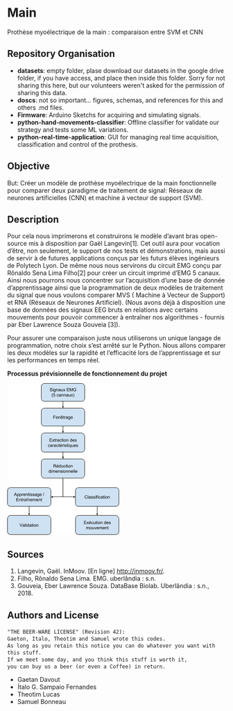# Main
Prothèse myoélectrique de la main : comparaison entre SVM et CNN

## Repository Organisation
* **datasets**: empty folder, plase download our datasets in the google drive folder, if you have access, and place then inside this folder. Sorry for not sharing this here, but our volunteers weren't asked for the permission of sharing this data.
* **doscs**: not so important... figures, schemas, and references for this and others .md files.
* **Firmware**: Arduino Sketchs for acquiring and simulating signals.
* **python-hand-movements-classifier**: Offline classifier for validate our strategy and tests some ML variations.
* **python-real-time-application**: GUI for managing real time acquisition, classification and control of the prothesis.

## Objective
But: Créer un modèle de prothèse myoélectrique de la main fonctionnelle pour comparer deux paradigme de traitement de signal: Réseaux de neurones artificielles (CNN) et machine à vecteur de support (SVM).

## Description
Pour cela nous imprimerons et construirons le modèle d’avant bras open-source mis à disposition par Gaël Langevin[1]. Cet outil aura pour vocation d’être, non seulement, le support de nos tests et démonstrations, mais aussi de servir à de futures applications conçus par les futurs élèves ingénieurs de Polytech Lyon. De même nous nous servirons du circuit EMG conçu par Rônaldo Sena Lima Filho[2] pour créer un circuit imprimé d’EMG 5 canaux. Ainsi nous pourrons nous concentrer sur l’acquisition d’une base de donnée d’apprentissage ainsi que la programmation de deux modèles de traitement du signal que nous voulons comparer MVS ( Machine à Vecteur de Support) et RNA (Réseaux de Neurones Artificiel). (Nous avons déjà à disposition une base de données des signaux EEG bruts en relations avec certains mouvements pour pouvoir commencer à entraîner nos algorithmes - fournis par Eber Lawrence Souza Gouveia [3]).

Pour assurer une comparaison juste nous utiliserons un unique langage de programmation, notre choix s’est arrêté sur le Python. Nous allons comparer les deux modèles sur la rapidité et l’efficacité lors de l’apprentissage et sur les performances en temps réel.

**Processus prévisionnelle de fonctionnement du projet**

![](docs/image3.png)

## Sources
1. Langevin, Gaël. InMoov. [En ligne] http://inmoov.fr/.
2. Filho, Rônaldo Sena Lima. EMG. uberlândia : s.n.
3. Gouveia, Eber Lawrence Souza. DataBase Biolab. Uberlândia : s.n., 2018.


## Authors and License
```
"THE BEER-WARE LICENSE" (Revision 42):
Gaeton, Italo, Theotim and Samuel wrote this codes.
As long as you retain this notice you can do whatever you want with this stuff.
If we meet some day, and you think this stuff is worth it,
you can buy us a beer (or even a Coffee) in return.
```
* Gaetan Davout
* Ítalo G. Sampaio Fernandes
* Theotim Lucas
* Samuel Bonneau
